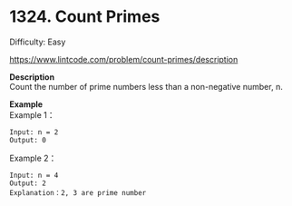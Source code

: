 # 1324. Count Primes

Difficulty: Easy

https://www.lintcode.com/problem/count-primes/description

**Description**  
Count the number of prime numbers less than a non-negative number, n.

**Example**  
Example 1：
```
Input: n = 2
Output: 0
```
Example 2：
```
Input: n = 4
Output: 2
Explanation：2, 3 are prime number
```
